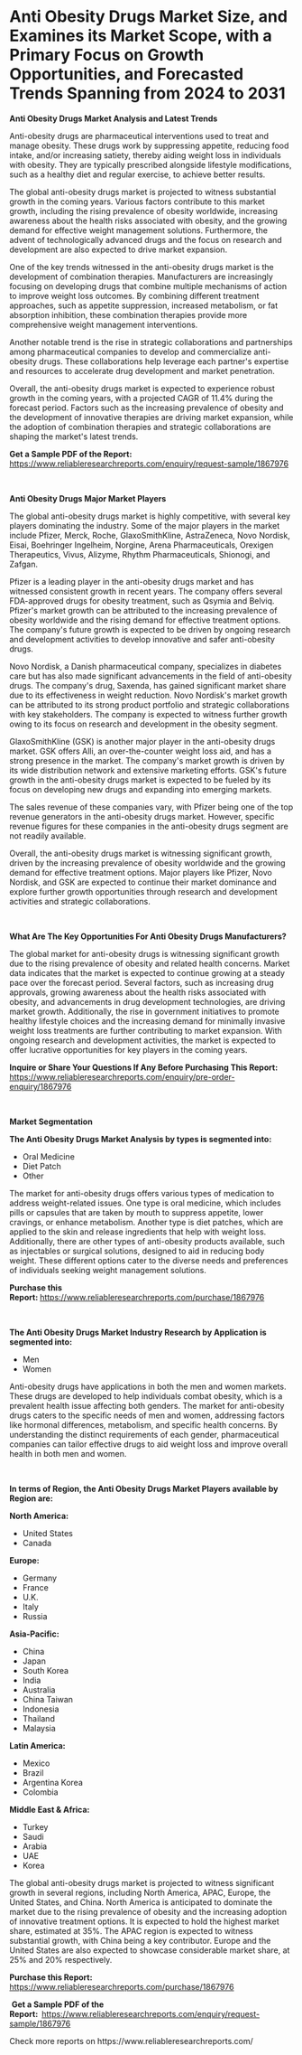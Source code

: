 <p><h1>Anti Obesity Drugs Market Size, and Examines its Market Scope, with a Primary Focus on Growth Opportunities, and Forecasted Trends Spanning from 2024 to 2031</h1></p><p><strong>Anti Obesity Drugs Market Analysis and Latest Trends</strong></p>
<p><p>Anti-obesity drugs are pharmaceutical interventions used to treat and manage obesity. These drugs work by suppressing appetite, reducing food intake, and/or increasing satiety, thereby aiding weight loss in individuals with obesity. They are typically prescribed alongside lifestyle modifications, such as a healthy diet and regular exercise, to achieve better results.</p><p>The global anti-obesity drugs market is projected to witness substantial growth in the coming years. Various factors contribute to this market growth, including the rising prevalence of obesity worldwide, increasing awareness about the health risks associated with obesity, and the growing demand for effective weight management solutions. Furthermore, the advent of technologically advanced drugs and the focus on research and development are also expected to drive market expansion.</p><p>One of the key trends witnessed in the anti-obesity drugs market is the development of combination therapies. Manufacturers are increasingly focusing on developing drugs that combine multiple mechanisms of action to improve weight loss outcomes. By combining different treatment approaches, such as appetite suppression, increased metabolism, or fat absorption inhibition, these combination therapies provide more comprehensive weight management interventions.</p><p>Another notable trend is the rise in strategic collaborations and partnerships among pharmaceutical companies to develop and commercialize anti-obesity drugs. These collaborations help leverage each partner's expertise and resources to accelerate drug development and market penetration.</p><p>Overall, the anti-obesity drugs market is expected to experience robust growth in the coming years, with a projected CAGR of 11.4% during the forecast period. Factors such as the increasing prevalence of obesity and the development of innovative therapies are driving market expansion, while the adoption of combination therapies and strategic collaborations are shaping the market's latest trends.</p></p>
<p><strong>Get a Sample PDF of the Report:&nbsp;</strong> <a href="https://www.reliableresearchreports.com/enquiry/request-sample/1867976">https://www.reliableresearchreports.com/enquiry/request-sample/1867976</a></p>
<p>&nbsp;</p>
<p><strong>Anti Obesity Drugs Major Market Players</strong></p>
<p><p>The global anti-obesity drugs market is highly competitive, with several key players dominating the industry. Some of the major players in the market include Pfizer, Merck, Roche, GlaxoSmithKline, AstraZeneca, Novo Nordisk, Eisai, Boehringer Ingelheim, Norgine, Arena Pharmaceuticals, Orexigen Therapeutics, Vivus, Alizyme, Rhythm Pharmaceuticals, Shionogi, and Zafgan.</p><p>Pfizer is a leading player in the anti-obesity drugs market and has witnessed consistent growth in recent years. The company offers several FDA-approved drugs for obesity treatment, such as Qsymia and Belviq. Pfizer's market growth can be attributed to the increasing prevalence of obesity worldwide and the rising demand for effective treatment options. The company's future growth is expected to be driven by ongoing research and development activities to develop innovative and safer anti-obesity drugs.</p><p>Novo Nordisk, a Danish pharmaceutical company, specializes in diabetes care but has also made significant advancements in the field of anti-obesity drugs. The company's drug, Saxenda, has gained significant market share due to its effectiveness in weight reduction. Novo Nordisk's market growth can be attributed to its strong product portfolio and strategic collaborations with key stakeholders. The company is expected to witness further growth owing to its focus on research and development in the obesity segment.</p><p>GlaxoSmithKline (GSK) is another major player in the anti-obesity drugs market. GSK offers Alli, an over-the-counter weight loss aid, and has a strong presence in the market. The company's market growth is driven by its wide distribution network and extensive marketing efforts. GSK's future growth in the anti-obesity drugs market is expected to be fueled by its focus on developing new drugs and expanding into emerging markets.</p><p>The sales revenue of these companies vary, with Pfizer being one of the top revenue generators in the anti-obesity drugs market. However, specific revenue figures for these companies in the anti-obesity drugs segment are not readily available.</p><p>Overall, the anti-obesity drugs market is witnessing significant growth, driven by the increasing prevalence of obesity worldwide and the growing demand for effective treatment options. Major players like Pfizer, Novo Nordisk, and GSK are expected to continue their market dominance and explore further growth opportunities through research and development activities and strategic collaborations.</p></p>
<p>&nbsp;</p>
<p><strong>What Are The Key Opportunities For Anti Obesity Drugs Manufacturers?</strong></p>
<p><p>The global market for anti-obesity drugs is witnessing significant growth due to the rising prevalence of obesity and related health concerns. Market data indicates that the market is expected to continue growing at a steady pace over the forecast period. Several factors, such as increasing drug approvals, growing awareness about the health risks associated with obesity, and advancements in drug development technologies, are driving market growth. Additionally, the rise in government initiatives to promote healthy lifestyle choices and the increasing demand for minimally invasive weight loss treatments are further contributing to market expansion. With ongoing research and development activities, the market is expected to offer lucrative opportunities for key players in the coming years.</p></p>
<p><strong>Inquire or Share Your Questions If Any Before Purchasing This Report:</strong> <a href="https://www.reliableresearchreports.com/enquiry/pre-order-enquiry/1867976">https://www.reliableresearchreports.com/enquiry/pre-order-enquiry/1867976</a></p>
<p>&nbsp;</p>
<p><strong>Market Segmentation</strong></p>
<p><strong>The Anti Obesity Drugs Market Analysis by types is segmented into:</strong></p>
<p><ul><li>Oral Medicine</li><li>Diet Patch</li><li>Other</li></ul></p>
<p><p>The market for anti-obesity drugs offers various types of medication to address weight-related issues. One type is oral medicine, which includes pills or capsules that are taken by mouth to suppress appetite, lower cravings, or enhance metabolism. Another type is diet patches, which are applied to the skin and release ingredients that help with weight loss. Additionally, there are other types of anti-obesity products available, such as injectables or surgical solutions, designed to aid in reducing body weight. These different options cater to the diverse needs and preferences of individuals seeking weight management solutions.</p></p>
<p><strong>Purchase this Report:&nbsp;</strong><a href="https://www.reliableresearchreports.com/purchase/1867976">https://www.reliableresearchreports.com/purchase/1867976</a></p>
<p>&nbsp;</p>
<p><strong>The Anti Obesity Drugs Market Industry Research by Application is segmented into:</strong></p>
<p><ul><li>Men</li><li>Women</li></ul></p>
<p><p>Anti-obesity drugs have applications in both the men and women markets. These drugs are developed to help individuals combat obesity, which is a prevalent health issue affecting both genders. The market for anti-obesity drugs caters to the specific needs of men and women, addressing factors like hormonal differences, metabolism, and specific health concerns. By understanding the distinct requirements of each gender, pharmaceutical companies can tailor effective drugs to aid weight loss and improve overall health in both men and women.</p></p>
<p>&nbsp;</p>
<p><strong>In terms of Region, the Anti Obesity Drugs Market Players available by Region are:</strong></p>
<p>
    <p> <strong> North America: </strong>
        <ul>
            <li>United States</li>
            <li>Canada</li>
        </ul>
        </p> 
    <p> <strong> Europe: </strong>
        <ul>
            <li>Germany</li>
            <li>France</li>
            <li>U.K.</li>
            <li>Italy</li>
            <li>Russia</li>
        </ul>
        </p> 
    <p> <strong> Asia-Pacific: </strong>
        <ul>
            <li>China</li>
            <li>Japan</li>
            <li>South Korea</li>
            <li>India</li>
            <li>Australia</li>
            <li>China Taiwan</li>
            <li>Indonesia</li>
            <li>Thailand</li>
            <li>Malaysia</li>
        </ul>
        </p> 
    <p> <strong> Latin America: </strong>
        <ul>
            <li>Mexico</li>
            <li>Brazil</li>
            <li>Argentina Korea</li>
            <li>Colombia</li>
        </ul>
        </p> 
    <p> <strong> Middle East & Africa: </strong>
        <ul>
            <li>Turkey</li>
            <li>Saudi</li>
            <li>Arabia</li>
            <li>UAE</li>
            <li>Korea</li>
        </ul>
    </p>
    </p>
<p><p>The global anti-obesity drugs market is projected to witness significant growth in several regions, including North America, APAC, Europe, the United States, and China. North America is anticipated to dominate the market due to the rising prevalence of obesity and the increasing adoption of innovative treatment options. It is expected to hold the highest market share, estimated at 35%. The APAC region is expected to witness substantial growth, with China being a key contributor. Europe and the United States are also expected to showcase considerable market share, at 25% and 20% respectively.</p></p>
<p><strong>Purchase this Report: </strong><a href="https://www.reliableresearchreports.com/purchase/1867976">https://www.reliableresearchreports.com/purchase/1867976</a></p>
<p>&nbsp;<strong>Get a Sample PDF of the Report:&nbsp;&nbsp;</strong><a href="https://www.reliableresearchreports.com/enquiry/request-sample/1867976">https://www.reliableresearchreports.com/enquiry/request-sample/1867976</a></p>
<p><strong></strong></p>
<p>Check more reports on https://www.reliableresearchreports.com/</p>